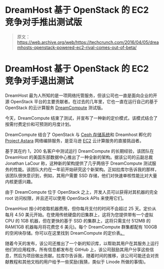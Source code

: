 # DreamHost 基于 OpenStack 的 EC2 竞争对手推出测试版 

> 原文：<https://web.archive.org/web/https://techcrunch.com/2016/04/05/dreamhosts-openstack-powered-ec2-rival-comes-out-of-beta/>

# DreamHost 基于 OpenStack 的 EC2 竞争对手退出测试

DreamHost 最为人所知的是一项网络托管服务，但该公司也一直是面向企业的开源 OpenStack 平台的主要贡献者。在过去的几年里，它也一直在运行自己的基于 OpenStack 的云计算服务 [DreamCompute](https://web.archive.org/web/20221208140255/https://www.dreamhost.com/cloud/computing/) 测试版。

今天，DreamCompute 结束了测试，并宣布了一种新的定价模式，该模式结合了按需付费定价和可预测的月度计划。

DreamCompute 结合了 OpenStack 与 [Ceph 存储系统](https://web.archive.org/web/20221208140255/https://en.wikipedia.org/wiki/Ceph_(software))和 Dreamhost 孵化的 [Project Astara](https://web.archive.org/web/20221208140255/https://wiki.openstack.org/wiki/Astara) 网络编排服务，是亚马逊 [EC2](https://web.archive.org/web/20221208140255/https://aws.amazon.com/ec2/) 云计算服务的直接挑战者。

基于其在约 1，200 名客户中测试运行 DreamCompute 的长期经验，该团队在 DreamHost 的美国东部数据中心推出了一种全新的架构。据该公司的云副总裁 Jonathan LaCour 称，这种新的架构提供了几乎两倍于 DreamCompute 测试服务的性能。该团队大约在一年前开始研究这个新架构。正如拉库尔告诉我的那样，该团队很快意识到，例如，其用户需要 SSD 存储，他们对快速单核性能比对大量内核更感兴趣。

由于 DreamCompute 位于 OpenStack 之上，开发人员可以获得对其机器的完全 root 访问权限，并且还可以使用 OpenStack APIs 来使用它们。

DreamHost 按小时收取机器费用，但你每月支付的时间不会超过 25 天。定价从每月 4.50 美元开始。在使用传统硬盘的旧集群上，这将为您提供带有一个虚拟 CPU 的 1GB 机器，但在更快的基于 SSD 的集群上，这将只需支付 512MB 的 RAM(1GB 机器每月将花费您 6 美元)。每个 DreamCompute 群集都配有 100GB 的空闲块存储。你可以在这里找到 DreamCompute 的定价表[。](https://web.archive.org/web/20221208140255/https://help.dreamhost.com/hc/en-us/articles/217744568-What-is-DreamCompute-Predictable-Bill)

随着今天的发布，该公司还推出了一个新的知识库，以帮助其用户在其服务上运行他们的应用程序。所有信息都发布在 GitHub 上，该公司鼓励其用户分享这些信息，然后为项目做出贡献。拉库尔告诉我，随着时间的推移，该公司可能还会对贡献教程和其他文档的用户给予一些奖励(我猜，类似于 Linode 所做的事情)。